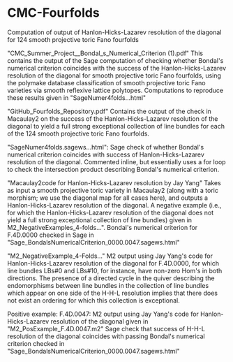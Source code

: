 # CMC-Fourfolds
Computation of output of Hanlon-Hicks-Lazarev resolution of the diagonal for 124 smooth projective toric Fano fourfolds 


"CMC_Summer_Project__Bondal_s_Numerical_Criterion (1).pdf"
This contains the output of the Sage computation of checking whether Bondal's numerical criterion coincides with the success of the Hanlon-Hicks-Lazarev resolution of the diagonal for smooth projective toric Fano fourfolds, using the polymake database classification of smooth projective toric Fano varieties via smooth reflexive lattice polytopes. Computations to reproduce these results given in "SageNumer4folds...html"

"GitHub_Fourfolds_Repository.pdf" Contains the output of the check in Macaulay2 on the success of the Hanlon-Hicks-Lazarev resolution of the diagonal to yield a full strong exceptional collection of line bundles for each of the 124 smooth projective toric Fano fourfolds. 

"SageNumer4folds.sagews...html": Sage check of whether Bondal's numerical criterion coincides with success of Hanlon-Hicks-Lazarev resolution of the diagonal. Commented inline, but essentially uses a for loop to check the intersection product describing Bondal's numerical criterion. 

"Macaulay2code for Hanlon-Hicks-Lazarev resolution by Jay Yang" Takes as input a smooth projective toric variety in Macaulay2 (along with a toric morphism; we use the diagonal map for all cases here), and outputs a Hanlon-Hicks-Lazarev resolution of the diagonal. A negative example (i.e., for which the Hanlon-Hicks-Lazarev resolution of the diagonal does not yield a full strong exceptional collection of line bundles) given in M2_NegativeExamples_4-folds...". Bondal's numerical criterion for F.4D.0000 checked in Sage in "Sage_BondalsNumericalCriterion_0000.0047.sagews.html"


"M2_NegativeExample_4-Folds..." M2 output using Jay Yang's code for Hanlon-Hicks-Lazarev resolution of the diagonal for F.4D.0000, for which line bundles LBs#0 and LBs#10, for instance, have non-zero Hom's in both directions. The presence of a directed cycle in the quiver describing the endomorphisms between line bundles in the collection of line bundles which appear on one side of the H-H-L resolution implies that there does not exist an ordering for which this collection is exceptional. 


Positive example: F.4D.0047: M2 output using Jay Yang's code for Hanlon-Hicks-Lazarev resolution of the diagonal given in "M2_PosExample_F.4D.0047.m2" Sage check that success of H-H-L resolution of the diagonal coincides with passing Bondal's numerical criterion checked in "Sage_BondalsNumericalCriterion_0000.0047.sagews.html"

